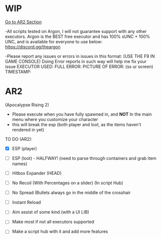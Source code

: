 # WIP
[Go to AR2 Section](#AR2)

-All scripts tested on Argon, I will not guarantee support with any other executors. 
Argon is the BEST free executor and has 100% sUNC + 100% UNC, and is available for everyone to use below: 
https://discord.gg/theargon 

 -Please report any issues or errors in issues in this format: (USE THE F9 IN GAME CONSOLE)
 Doing Error reports in such way will help me fix your issue
   EXECUTOR USED:
   FULL ERROR:
   PICTURE OF ERROR: (ss ur screen)
   TIMESTAMP:


   

# AR2
(Apocalypse Rising 2)
- Please execute when you have fully spawned in, and **NOT** In the main menu where you customize your character
- this will break the esp (both player and loot, as the items haven't rendered in yet)

TO DO (AR2):
- [x] ESP (player)
- [ ] ESP (loot) - HALFWAY! (need to parse through containers and grab item names)
- [ ] Hitbox Expander (HEAD)
- [ ] No Recoil (With Percentages on a slider) (In script Hub)
- [ ] No Spread (Bullets always go in the middle of the crosshair
- [ ] Instant Reload
- [ ] Aim assist of some kind (with a UI LIB)
- [ ] Make most if not all executors supported
- [ ] Make a script hub with it and add more features
 
